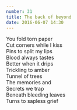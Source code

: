 ```yaml
---
number: 31
title: The back of beyond
date: 2016-06-07 14:30
---
```


You fold torn paper<br>
Cut corners while I kiss<br>
Pins to split my lips<br>
Blood always tastes<br>
Better when it drips<br>
Trickling to amber<br>
Tunnel of trees<br>
The memories and<br>
Secrets we trap<br>
Beneath bleeding leaves<br>
Turns to sapless grief<br>